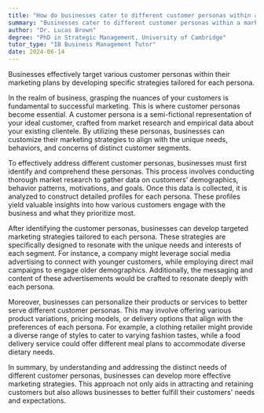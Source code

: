 ```yaml
---
title: "How do businesses cater to different customer personas within a marketing plan?"
summary: "Businesses cater to different customer personas within a marketing plan by creating targeted strategies for each persona."
author: "Dr. Lucas Brown"
degree: "PhD in Strategic Management, University of Cambridge"
tutor_type: "IB Business Management Tutor"
date: 2024-06-14
---
```


Businesses effectively target various customer personas within their marketing plans by developing specific strategies tailored for each persona.

In the realm of business, grasping the nuances of your customers is fundamental to successful marketing. This is where customer personas become essential. A customer persona is a semi-fictional representation of your ideal customer, crafted from market research and empirical data about your existing clientele. By utilizing these personas, businesses can customize their marketing strategies to align with the unique needs, behaviors, and concerns of distinct customer segments.

To effectively address different customer personas, businesses must first identify and comprehend these personas. This process involves conducting thorough market research to gather data on customers’ demographics, behavior patterns, motivations, and goals. Once this data is collected, it is analyzed to construct detailed profiles for each persona. These profiles yield valuable insights into how various customers engage with the business and what they prioritize most.

After identifying the customer personas, businesses can develop targeted marketing strategies tailored to each persona. These strategies are specifically designed to resonate with the unique needs and interests of each segment. For instance, a company might leverage social media advertising to connect with younger customers, while employing direct mail campaigns to engage older demographics. Additionally, the messaging and content of these advertisements would be crafted to resonate deeply with each persona.

Moreover, businesses can personalize their products or services to better serve different customer personas. This may involve offering various product variations, pricing models, or delivery options that align with the preferences of each persona. For example, a clothing retailer might provide a diverse range of styles to cater to varying fashion tastes, while a food delivery service could offer different meal plans to accommodate diverse dietary needs.

In summary, by understanding and addressing the distinct needs of different customer personas, businesses can develop more effective marketing strategies. This approach not only aids in attracting and retaining customers but also allows businesses to better fulfill their customers' needs and expectations.
    